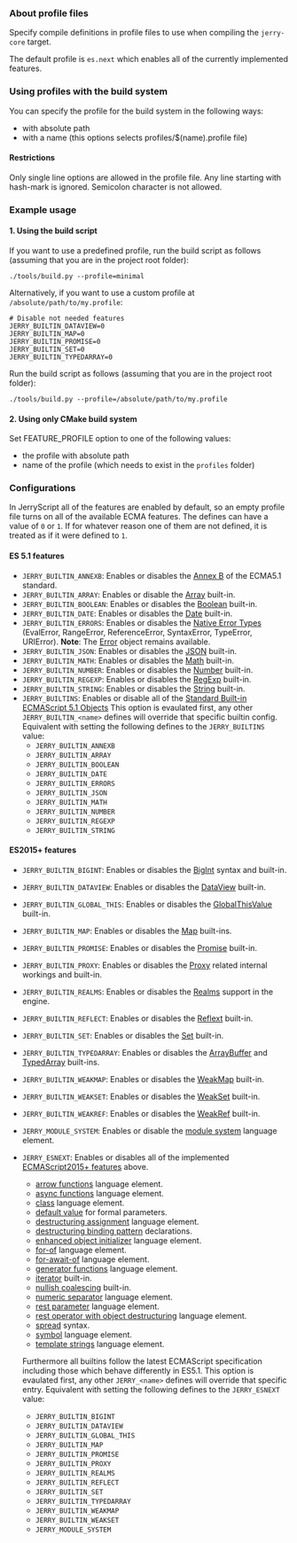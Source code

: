### About profile files

Specify compile definitions in profile files to use when compiling the `jerry-core` target.

The default profile is ``es.next`` which enables all of the currently implemented features.

### Using profiles with the build system

You can specify the profile for the build system in the following ways:
  * with absolute path
  * with a name (this options selects profiles/$(name).profile file)

#### Restrictions
Only single line options are allowed in the profile file. Any line starting with hash-mark is ignored. Semicolon character is not allowed.


### Example usage

#### 1. Using the build script

If you want to use a predefined profile, run the build script as follows
(assuming that you are in the project root folder):

```
./tools/build.py --profile=minimal
```

Alternatively, if you want to use a custom profile at
`/absolute/path/to/my.profile`:

```
# Disable not needed features
JERRY_BUILTIN_DATAVIEW=0
JERRY_BUILTIN_MAP=0
JERRY_BUILTIN_PROMISE=0
JERRY_BUILTIN_SET=0
JERRY_BUILTIN_TYPEDARRAY=0
```

Run the build script as follows (assuming that you are in the project root
folder):

```
./tools/build.py --profile=/absolute/path/to/my.profile
```


#### 2. Using only CMake build system

Set FEATURE_PROFILE option to one of the following values:
* the profile with absolute path
* name of the profile (which needs to exist in the `profiles` folder)


### Configurations

In JerryScript all of the features are enabled by default, so an empty profile file turns on all of the available ECMA features.
The defines can have a value of `0` or `1`. If for whatever reason one of them are not defined, it is treated as if it were
defined to `1`.

#### ES 5.1 features

* `JERRY_BUILTIN_ANNEXB`:
  Enables or disables the [Annex B](http://www.ecma-international.org/ecma-262/5.1/index.html#sec-B) of the ECMA5.1 standard.
* `JERRY_BUILTIN_ARRAY`:
  Enables or disable the [Array](http://www.ecma-international.org/ecma-262/5.1/index.html#sec-15.4) built-in.
* `JERRY_BUILTIN_BOOLEAN`:
  Enables or disables the [Boolean](http://www.ecma-international.org/ecma-262/5.1/index.html#sec-15.6) built-in.
* `JERRY_BUILTIN_DATE`:
  Enables or disables the [Date](http://www.ecma-international.org/ecma-262/5.1/index.html#sec-15.9) built-in.
* `JERRY_BUILTIN_ERRORS`:
  Enables or disables the [Native Error Types](http://www.ecma-international.org/ecma-262/5.1/index.html#sec-15.11.6) (EvalError, RangeError, ReferenceError, SyntaxError, TypeError, URIError).
  **Note**: The [Error](http://www.ecma-international.org/ecma-262/5.1/index.html#sec-15.11.2) object remains available.
* `JERRY_BUILTIN_JSON`:
  Enables or disables the [JSON](http://www.ecma-international.org/ecma-262/5.1/index.html#sec-15.12) built-in.
* `JERRY_BUILTIN_MATH`:
  Enables or disables the [Math](http://www.ecma-international.org/ecma-262/5.1/index.html#sec-15.8) built-in.
* `JERRY_BUILTIN_NUMBER`:
  Enables or disables the [Number](http://www.ecma-international.org/ecma-262/5.1/index.html#sec-15.7) built-in.
* `JERRY_BUILTIN_REGEXP`:
  Enables or disables the [RegExp](http://www.ecma-international.org/ecma-262/5.1/index.html#sec-15.10) built-in.
* `JERRY_BUILTIN_STRING`:
  Enables or disables the [String](http://www.ecma-international.org/ecma-262/5.1/index.html#sec-15.5) built-in.
* `JERRY_BUILTINS`:
  Enables or disable all of the [Standard Built-in ECMAScript 5.1 Objects](http://www.ecma-international.org/ecma-262/5.1/index.html#sec-15)
  This option is evaulated first, any other `JERRY_BUILTIN_<name>` defines will override that specific builtin config.
  Equivalent with setting the following defines to the `JERRY_BUILTINS` value:
    * `JERRY_BUILTIN_ANNEXB`
    * `JERRY_BUILTIN_ARRAY`
    * `JERRY_BUILTIN_BOOLEAN`
    * `JERRY_BUILTIN_DATE`
    * `JERRY_BUILTIN_ERRORS`
    * `JERRY_BUILTIN_JSON`
    * `JERRY_BUILTIN_MATH`
    * `JERRY_BUILTIN_NUMBER`
    * `JERRY_BUILTIN_REGEXP`
    * `JERRY_BUILTIN_STRING`

#### ES2015+ features

* `JERRY_BUILTIN_BIGINT`:
  Enables or disables the [BigInt](https://262.ecma-international.org/11.0/#sec-ecmascript-language-types-bigint-type) syntax and built-in.
* `JERRY_BUILTIN_DATAVIEW`:
  Enables or disables the [DataView](https://www.ecma-international.org/ecma-262/6.0/#sec-dataview-objects) built-in.
* `JERRY_BUILTIN_GLOBAL_THIS`:
  Enables or disables the [GlobalThisValue](https://262.ecma-international.org/11.0/#sec-globalthis) built-in.
* `JERRY_BUILTIN_MAP`:
  Enables or disables the [Map](http://www.ecma-international.org/ecma-262/6.0/#sec-keyed-collection) built-ins.
* `JERRY_BUILTIN_PROMISE`:
  Enables or disables the [Promise](http://www.ecma-international.org/ecma-262/6.0/#sec-promise-objects) built-in.
* `JERRY_BUILTIN_PROXY`:
  Enables or disables the [Proxy](https://262.ecma-international.org/11.0/#sec-proxy-object-internal-methods-and-internal-slots) related internal workings and built-in.
* `JERRY_BUILTIN_REALMS`:
  Enables or disables the [Realms](https://262.ecma-international.org/11.0/#sec-code-realms) support in the engine.
* `JERRY_BUILTIN_REFLECT`:
  Enables or disables the [Reflext](https://262.ecma-international.org/11.0/#sec-reflect-object) built-in.
* `JERRY_BUILTIN_SET`:
  Enables or disables the [Set](https://www.ecma-international.org/ecma-262/6.0/#sec-set-objects) built-in.
* `JERRY_BUILTIN_TYPEDARRAY`:
  Enables or disables the [ArrayBuffer](http://www.ecma-international.org/ecma-262/6.0/#sec-arraybuffer-objects) and [TypedArray](http://www.ecma-international.org/ecma-262/6.0/#sec-typedarray-objects) built-ins.
* `JERRY_BUILTIN_WEAKMAP`:
  Enables or disables the [WeakMap](https://262.ecma-international.org/11.0/#sec-weakmap-objects) built-in.
* `JERRY_BUILTIN_WEAKSET`:
  Enables or disables the [WeakSet](https://262.ecma-international.org/11.0/#sec-weakmap-objects) built-in.
* `JERRY_BUILTIN_WEAKREF`:
  Enables or disables the [WeakRef](https://tc39.es/ecma262/#sec-weak-ref-constructor) built-in.
* `JERRY_MODULE_SYSTEM`:
  Enables or disable the [module system](http://www.ecma-international.org/ecma-262/6.0/#sec-modules) language element.
* `JERRY_ESNEXT`: Enables or disables all of the implemented [ECMAScript2015+ features](http://www.ecma-international.org/ecma-262/10.0/) above.
  * [arrow functions](http://www.ecma-international.org/ecma-262/6.0/#sec-arrow-function-definitions) language element.
  * [async functions](https://262.ecma-international.org/11.0/#sec-async-function-definitions) language element.
  * [class](https://www.ecma-international.org/ecma-262/6.0/#sec-class-definitions) language element.
  * [default value](http://www.ecma-international.org/ecma-262/6.0/#sec-function-definitions) for formal parameters.
  * [destructuring assignment](http://www.ecma-international.org/ecma-262/6.0/#sec-destructuring-assignment) language element.
  * [destructuring binding pattern](http://www.ecma-international.org/ecma-262/6.0/#sec-destructuring-binding-patterns) declarations.
  * [enhanced object initializer](http://www.ecma-international.org/ecma-262/6.0/#sec-object-initializer) language element.
  * [for-of](https://www.ecma-international.org/ecma-262/6.0/#sec-for-in-and-for-of-statements) language element.
  * [for-await-of](https://262.ecma-international.org/11.0/#sec-for-in-and-for-of-statements) language element.
  * [generator functions](http://www.ecma-international.org/ecma-262/6.0/#sec-generator-function-definitions) language element.
  * [iterator](https://www.ecma-international.org/ecma-262/6.0/#sec-iterator-interface) built-in.
  * [nullish coalescing](https://262.ecma-international.org/11.0/#prod-CoalesceExpression) built-in.
  * [numeric separator](https://github.com/tc39/proposal-numeric-separator) language element.
  * [rest parameter](http://www.ecma-international.org/ecma-262/6.0/#sec-function-definitions) language element.
  * [rest operator with object destructuring](https://262.ecma-international.org/11.0/#prod-ObjectBindingPattern) language element.
  * [spread](https://262.ecma-international.org/11.0/#prod-SpreadElement) syntax.
  * [symbol](https://www.ecma-international.org/ecma-262/6.0/#sec-symbol-objects) language element.
  * [template strings](http://www.ecma-international.org/ecma-262/6.0/#sec-static-semantics-templatestrings) language element.

  Furthermore all builtins follow the latest ECMAScript specification including those which behave differently in ES5.1.
  This option is evaulated first, any other `JERRY_<name>` defines will override that specific entry.
  Equivalent with setting the following defines to the `JERRY_ESNEXT` value:
    * `JERRY_BUILTIN_BIGINT`
    * `JERRY_BUILTIN_DATAVIEW`
    * `JERRY_BUILTIN_GLOBAL_THIS`
    * `JERRY_BUILTIN_MAP`
    * `JERRY_BUILTIN_PROMISE`
    * `JERRY_BUILTIN_PROXY`
    * `JERRY_BUILTIN_REALMS`
    * `JERRY_BUILTIN_REFLECT`
    * `JERRY_BUILTIN_SET`
    * `JERRY_BUILTIN_TYPEDARRAY`
    * `JERRY_BUILTIN_WEAKMAP`
    * `JERRY_BUILTIN_WEAKSET`
    * `JERRY_MODULE_SYSTEM`
